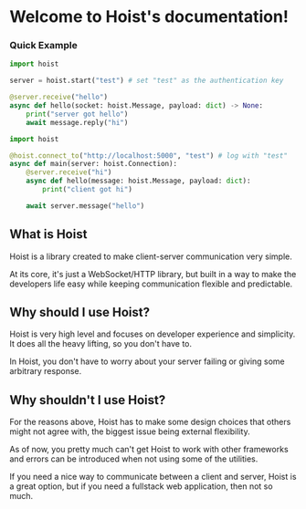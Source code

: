 # Welcome to Hoist's documentation!

### Quick Example

```py
import hoist

server = hoist.start("test") # set "test" as the authentication key

@server.receive("hello")
async def hello(socket: hoist.Message, payload: dict) -> None:
    print("server got hello")
    await message.reply("hi")
```

```py
import hoist

@hoist.connect_to("http://localhost:5000", "test") # log with "test"
async def main(server: hoist.Connection):
    @server.receive("hi")
    async def hello(message: hoist.Message, payload: dict):
        print("client got hi")

    await server.message("hello")
```

## What is Hoist

Hoist is a library created to make client-server communication very simple.

At its core, it's just a WebSocket/HTTP library, but built in a way to make the developers life easy while keeping communication flexible and predictable.

## Why should I use Hoist?

Hoist is very high level and focuses on developer experience and simplicity. It does all the heavy lifting, so you don't have to.

In Hoist, you don't have to worry about your server failing or giving some arbitrary response.

## Why shouldn't I use Hoist?

For the reasons above, Hoist has to make some design choices that others might not agree with, the biggest issue being external flexibility.

As of now, you pretty much can't get Hoist to work with other frameworks and errors can be introduced when not using some of the utilities.

If you need a nice way to communicate between a client and server, Hoist is a great option, but if you need a fullstack web application, then not so much.
